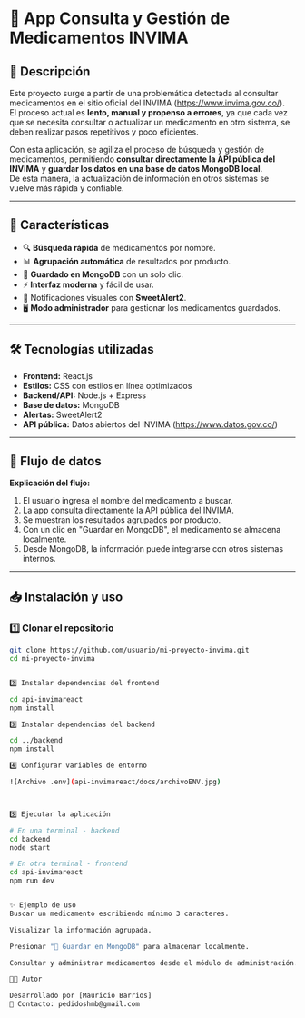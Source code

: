 # 💊 App Consulta y Gestión de Medicamentos INVIMA

## 📌 Descripción

Este proyecto surge a partir de una problemática detectada al consultar medicamentos en el sitio oficial del INVIMA (https://www.invima.gov.co/).  
El proceso actual es **lento, manual y propenso a errores**, ya que cada vez que se necesita consultar o actualizar un medicamento en otro sistema, se deben realizar pasos repetitivos y poco eficientes.

Con esta aplicación, se agiliza el proceso de búsqueda y gestión de medicamentos, permitiendo **consultar directamente la API pública del INVIMA** y **guardar los datos en una base de datos MongoDB local**.  
De esta manera, la actualización de información en otros sistemas se vuelve más rápida y confiable.

---

## 🚀 Características

- 🔍 **Búsqueda rápida** de medicamentos por nombre.
- 📊 **Agrupación automática** de resultados por producto.
- 💾 **Guardado en MongoDB** con un solo clic.
- ⚡ **Interfaz moderna** y fácil de usar.
- 🔔 Notificaciones visuales con **SweetAlert2**.
- 🖥 **Modo administrador** para gestionar los medicamentos guardados.

---

## 🛠 Tecnologías utilizadas

- **Frontend:** React.js
- **Estilos:** CSS con estilos en línea optimizados
- **Backend/API:** Node.js + Express
- **Base de datos:** MongoDB
- **Alertas:** SweetAlert2
- **API pública:** Datos abiertos del INVIMA (https://www.datos.gov.co/)

---

## 📂 Flujo de datos

**Explicación del flujo:**

1. El usuario ingresa el nombre del medicamento a buscar.
2. La app consulta directamente la API pública del INVIMA.
3. Se muestran los resultados agrupados por producto.
4. Con un clic en "Guardar en MongoDB", el medicamento se almacena localmente.
5. Desde MongoDB, la información puede integrarse con otros sistemas internos.

---

## 📥 Instalación y uso

### 1️⃣ Clonar el repositorio

```bash
git clone https://github.com/usuario/mi-proyecto-invima.git
cd mi-proyecto-invima


2️⃣ Instalar dependencias del frontend

cd api-invimareact
npm install

3️⃣ Instalar dependencias del backend

cd ../backend
npm install

4️⃣ Configurar variables de entorno

![Archivo .env](api-invimareact/docs/archivoENV.jpg)



5️⃣ Ejecutar la aplicación

# En una terminal - backend
cd backend
node start

# En otra terminal - frontend
cd api-invimareact
npm run dev


✨ Ejemplo de uso
Buscar un medicamento escribiendo mínimo 3 caracteres.

Visualizar la información agrupada.

Presionar "💾 Guardar en MongoDB" para almacenar localmente.

Consultar y administrar medicamentos desde el módulo de administración.

👨‍💻 Autor

Desarrollado por [Mauricio Barrios]
📧 Contacto: pedidoshmb@gmail.com



```
